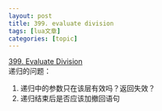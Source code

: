 ```yaml
---
layout: post
title: 399. evaluate division 
tags: [lua文章]
categories: [topic]
---
```

[399\. Evaluate Division](https://leetcode.com/problems/evaluate-division)  
递归的问题：

  1. 递归中的参数只在该层有效吗？返回失效？
  2. 递归结束后是否应该加撤回语句